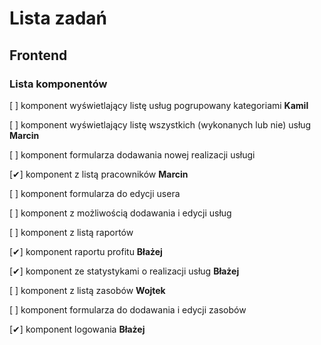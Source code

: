 # Lista zadań

## Frontend

### Lista komponentów

[ ] komponent wyświetlający listę usług pogrupowany kategoriami **Kamil**

[ ] komponent wyświetlający listę wszystkich (wykonanych lub nie) usług **Marcin**

[ ] komponent formularza dodawania nowej realizacji usługi

[✔] komponent z listą pracowników **Marcin**

[ ] komponent formularza do edycji usera

[ ] komponent z możliwością dodawania i edycji usług

[ ] komponent z listą raportów

[✔] komponent raportu profitu **Błażej**

[✔] komponent ze statystykami o realizacji usług **Błażej**

[ ] komponent z listą zasobów **Wojtek**

[ ] komponent formularza do dodawania i edycji zasobów

[✔] komponent logowania **Błażej**
